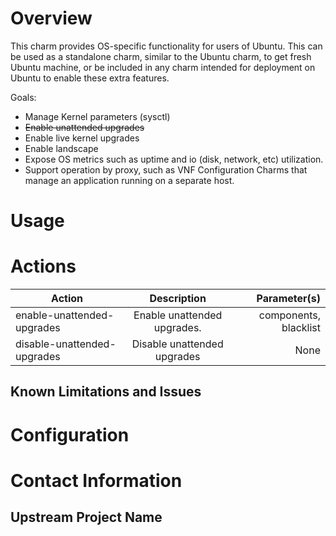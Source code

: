 # Overview

This charm provides OS-specific functionality for users of Ubuntu. This can be used as a standalone charm, similar to the Ubuntu charm, to get fresh Ubuntu machine, or be included in any charm intended for deployment on Ubuntu to enable these extra features.

Goals:
- Manage Kernel parameters (sysctl)
- ~~Enable unattended upgrades~~
- Enable live kernel upgrades
- Enable landscape
- Expose OS metrics such as uptime and io (disk, network, etc) utilization.
- Support operation by proxy, such as VNF Configuration Charms that manage an application running on a separate host.

# Usage

# Actions

| Action        | Description           | Parameter(s)  |
| ------------- |:-------------:| -----:|
| enable-unattended-upgrades    |Enable unattended upgrades.| components, blacklist |
| disable-unattended-upgrades   |Disable unattended upgrades| None |

## Known Limitations and Issues

# Configuration

# Contact Information

## Upstream Project Name
